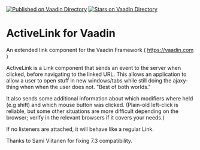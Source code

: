 [![Published on Vaadin  Directory](https://img.shields.io/badge/Vaadin%20Directory-published-00b4f0.svg)](https://vaadin.com/directory/component/activelink)
[![Stars on Vaadin Directory](https://img.shields.io/vaadin-directory/star/activelink.svg)](https://vaadin.com/directory/component/activelink)

ActiveLink for Vaadin
==========

An extended link component for the Vaadin Framework ( https://vaadin.com )

ActiveLink is a Link component that sends an event to the server when clicked, before navigating to the linked URL. 
This allows an application to allow a user to open stuff in new windows/tabs while still doing the ajaxy-thing when when the user does not. "Best of both worlds." 

It also sends some additional information about which modifiers where held (e.g shift) and which mouse button was clicked. 
(Plain-old left-click is reliable, but some other situations are more difficult depending on the browser; verify in the relevant browsers if it covers your needs.) 

If no listeners are attached, it will behave like a regular Link.

Thanks to Sami Viitanen for fixing 7.3 compatibility.
